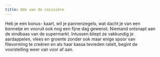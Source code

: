 ```yaml
---
title: Ode aan de caissière
---
```

Heb je een bonus- kaart, wil je pannenzegels, wat dacht je van een bonnetje en vooruit ook nog een fijne dag gewenst. Niemand ontsnapt aan de eindbaas van de supermarkt. Intussen bliept ze vakkundig je aardappelen, vlees en groente zonder ook maar enige spoor van filevorming te creëren en als haar kassa tevreden ratelt, begint de voorstelling weer van voor af aan.
